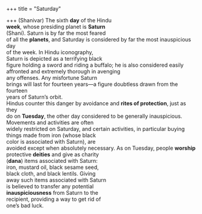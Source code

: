 +++
title = "Saturday"

+++
(Shanivar) The sixth **day** of the Hindu  
**week**, whose presiding planet is **Saturn**  
(Shani). Saturn is by far the most feared  
of all the **planets**, and Saturday is considered by far the most inauspicious day  
of the week. In Hindu iconography,  
Saturn is depicted as a terrifying black  
figure holding a sword and riding a buffalo; he is also considered easily affronted and extremely thorough in avenging  
any offenses. Any misfortune Saturn  
brings will last for fourteen years—a figure doubtless drawn from the fourteen  
years of Saturn’s orbit.  
Hindus counter this danger by avoidance and **rites of protection**, just as they  
do on **Tuesday**, the other day considered to be generally inauspicious.  
Movements and activities are often  
widely restricted on Saturday, and certain activities, in particular buying  
things made from iron (whose black  
color is associated with Saturn), are  
avoided except when absolutely necessary. As on Tuesday, people **worship**  
protective **deities** and give as charity  
(**dana**) items associated with Saturn:  
iron, mustard oil, black sesame seed,  
black cloth, and black lentils. Giving  
away such items associated with Saturn  
is believed to transfer any potential  
**inauspiciousness** from Saturn to the  
recipient, providing a way to get rid of  
one’s bad luck.